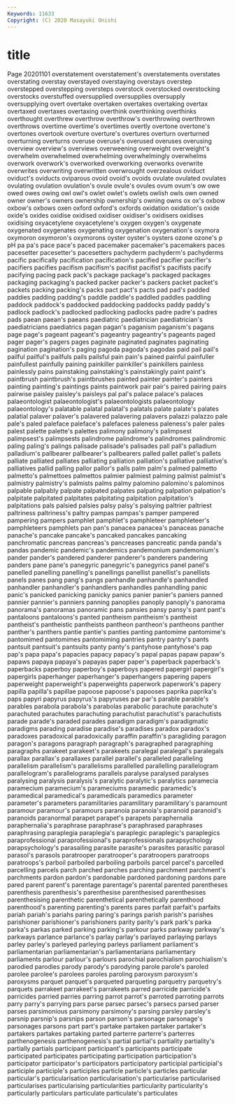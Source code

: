 ```yaml
---
Keywords: 11633
Copyright: (C) 2020 Masayuki Onishi
---
```


# title
Page 20201101
 overstatement overstatement's overstatements overstates overstating
overstay overstayed overstaying overstays overstep overstepped overstepping oversteps overstock overstocked
overstocking overstocks overstuffed oversupplied oversupplies oversupply oversupplying overt overtake overtaken
overtakes overtaking overtax overtaxed overtaxes overtaxing overthink overthinking overthinks overthought
overthrew overthrow overthrow's overthrowing overthrown overthrows overtime overtime's overtimes overtly
overtone overtone's overtones overtook overture overture's overtures overturn overturned overturning
overturns overuse overuse's overused overuses overusing overview overview's overviews overweening
overweight overweight's overwhelm overwhelmed overwhelming overwhelmingly overwhelms overwork overwork's overworked
overworking overworks overwrite overwrites overwriting overwritten overwrought overzealous oviduct oviduct's
oviducts oviparous ovoid ovoid's ovoids ovulate ovulated ovulates ovulating ovulation
ovulation's ovule ovule's ovules ovum ovum's ow owe owed owes
owing owl owl's owlet owlet's owlets owlish owls own owned
owner owner's owners ownership ownership's owning owns ox ox's oxbow
oxbow's oxbows oxen oxford oxford's oxfords oxidation oxidation's oxide oxide's
oxides oxidise oxidised oxidiser oxidiser's oxidisers oxidises oxidising oxyacetylene oxyacetylene's
oxygen oxygen's oxygenate oxygenated oxygenates oxygenating oxygenation oxygenation's oxymora oxymoron
oxymoron's oxymorons oyster oyster's oysters ozone ozone's p pH pa
pa's pace pace's paced pacemaker pacemaker's pacemakers paces pacesetter pacesetter's
pacesetters pachyderm pachyderm's pachyderms pacific pacifically pacification pacification's pacified pacifier
pacifier's pacifiers pacifies pacifism pacifism's pacifist pacifist's pacifists pacify pacifying
pacing pack pack's package package's packaged packages packaging packaging's packed
packer packer's packers packet packet's packets packing packing's packs pact
pact's pacts pad pad's padded paddies padding padding's paddle paddle's
paddled paddles paddling paddock paddock's paddocked paddocking paddocks paddy paddy's
padlock padlock's padlocked padlocking padlocks padre padre's padres pads paean
paean's paeans paediatric paediatrician paediatrician's paediatricians paediatrics pagan pagan's paganism
paganism's pagans page page's pageant pageant's pageantry pageantry's pageants paged
pager pager's pagers pages paginate paginated paginates paginating pagination pagination's
paging pagoda pagoda's pagodas paid pail pail's pailful pailful's pailfuls
pails pailsful pain pain's pained painful painfuller painfullest painfully paining
painkiller painkiller's painkillers painless painlessly pains painstaking painstaking's painstakingly paint
paint's paintbrush paintbrush's paintbrushes painted painter painter's painters painting painting's
paintings paints paintwork pair pair's paired pairing pairs pairwise paisley
paisley's paisleys pal pal's palace palace's palaces palaeontologist palaeontologist's palaeontologists
palaeontology palaeontology's palatable palatal palatal's palatals palate palate's palates palatial
palaver palaver's palavered palavering palavers palazzi palazzo pale pale's paled
paleface paleface's palefaces paleness paleness's paler pales palest palette palette's
palettes palimony palimony's palimpsest palimpsest's palimpsests palindrome palindrome's palindromes palindromic
paling paling's palings palisade palisade's palisades pall pall's palladium palladium's
pallbearer pallbearer's pallbearers palled pallet pallet's pallets palliate palliated palliates
palliating palliation palliation's palliative palliative's palliatives pallid palling pallor pallor's
palls palm palm's palmed palmetto palmetto's palmettoes palmettos palmier palmiest
palming palmist palmist's palmistry palmistry's palmists palms palmy palomino palomino's
palominos palpable palpably palpate palpated palpates palpating palpation palpation's palpitate
palpitated palpitates palpitating palpitation palpitation's palpitations pals palsied palsies palsy
palsy's palsying paltrier paltriest paltriness paltriness's paltry pampas pampas's pamper
pampered pampering pampers pamphlet pamphlet's pamphleteer pamphleteer's pamphleteers pamphlets pan
pan's panacea panacea's panaceas panache panache's pancake pancake's pancaked pancakes
pancaking panchromatic pancreas pancreas's pancreases pancreatic panda panda's pandas pandemic
pandemic's pandemics pandemonium pandemonium's pander pander's pandered panderer panderer's panderers
pandering panders pane pane's panegyric panegyric's panegyrics panel panel's panelled
panelling panelling's panellings panellist panellist's panellists panels panes pang pang's
pangs panhandle panhandle's panhandled panhandler panhandler's panhandlers panhandles panhandling panic
panic's panicked panicking panicky panics panier panier's paniers panned pannier
pannier's panniers panning panoplies panoply panoply's panorama panorama's panoramas panoramic
pans pansies pansy pansy's pant pant's pantaloons pantaloons's panted pantheism
pantheism's pantheist pantheist's pantheistic pantheists pantheon pantheon's pantheons panther panther's
panthers pantie pantie's panties panting pantomime pantomime's pantomimed pantomimes pantomiming
pantries pantry pantry's pants pantsuit pantsuit's pantsuits panty panty's pantyhose
pantyhose's pap pap's papa papa's papacies papacy papacy's papal papas
papaw papaw's papaws papaya papaya's papayas paper paper's paperback paperback's
paperbacks paperboy paperboy's paperboys papered papergirl papergirl's papergirls paperhanger paperhanger's
paperhangers papering papers paperweight paperweight's paperweights paperwork paperwork's papery papilla
papilla's papillae papoose papoose's papooses paprika paprika's paps papyri papyrus
papyrus's papyruses par par's parable parable's parables parabola parabola's parabolas
parabolic parachute parachute's parachuted parachutes parachuting parachutist parachutist's parachutists parade
parade's paraded parades paradigm paradigm's paradigmatic paradigms parading paradise paradise's
paradises paradox paradox's paradoxes paradoxical paradoxically paraffin paraffin's paragliding paragon
paragon's paragons paragraph paragraph's paragraphed paragraphing paragraphs parakeet parakeet's parakeets
paralegal paralegal's paralegals parallax parallax's parallaxes parallel parallel's paralleled paralleling
parallelism parallelism's parallelisms parallelled parallelling parallelogram parallelogram's parallelograms parallels paralyse
paralysed paralyses paralysing paralysis paralysis's paralytic paralytic's paralytics paramecia paramecium
paramecium's parameciums paramedic paramedic's paramedical paramedical's paramedicals paramedics parameter parameter's
parameters paramilitaries paramilitary paramilitary's paramount paramour paramour's paramours paranoia paranoia's
paranoid paranoid's paranoids paranormal parapet parapet's parapets paraphernalia paraphernalia's paraphrase
paraphrase's paraphrased paraphrases paraphrasing paraplegia paraplegia's paraplegic paraplegic's paraplegics paraprofessional
paraprofessional's paraprofessionals parapsychology parapsychology's parasailing parasite parasite's parasites parasitic parasol
parasol's parasols paratrooper paratrooper's paratroopers paratroops paratroops's parboil parboiled parboiling
parboils parcel parcel's parcelled parcelling parcels parch parched parches parching
parchment parchment's parchments pardon pardon's pardonable pardoned pardoning pardons pare
pared parent parent's parentage parentage's parental parented parentheses parenthesis parenthesis's
parenthesise parenthesised parenthesises parenthesising parenthetic parenthetical parenthetically parenthood parenthood's parenting
parenting's parents pares parfait parfait's parfaits pariah pariah's pariahs paring
paring's parings parish parish's parishes parishioner parishioner's parishioners parity parity's
park park's parka parka's parkas parked parking parking's parkour parks
parkway parkway's parkways parlance parlance's parlay parlay's parlayed parlaying parlays
parley parley's parleyed parleying parleys parliament parliament's parliamentarian parliamentarian's parliamentarians
parliamentary parliaments parlour parlour's parlours parochial parochialism parochialism's parodied parodies
parody parody's parodying parole parole's paroled parolee parolee's parolees paroles
paroling paroxysm paroxysm's paroxysms parquet parquet's parqueted parqueting parquetry parquetry's
parquets parrakeet parrakeet's parrakeets parred parricide parricide's parricides parried parries
parring parrot parrot's parroted parroting parrots parry parry's parrying pars
parse parsec parsec's parsecs parsed parser parses parsimonious parsimony parsimony's
parsing parsley parsley's parsnip parsnip's parsnips parson parson's parsonage parsonage's
parsonages parsons part part's partake partaken partaker partaker's partakers partakes
partaking parted parterre parterre's parterres parthenogenesis parthenogenesis's partial partial's partiality
partiality's partially partials participant participant's participants participate participated participates participating
participation participation's participator participator's participators participatory participial participial's participle participle's
participles particle particle's particles particular particular's particularisation particularisation's particularise particularised
particularises particularising particularities particularity particularity's particularly particulars particulate particulate's particulates
